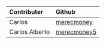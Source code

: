 | Contributer | Github     |
| :------------- | :------------- |
| Carlos | [merecmoney](https://github.com/merecmoney) |
| Carlos Alberto | [merecmoney5](https://github.com/merecmoney5)
